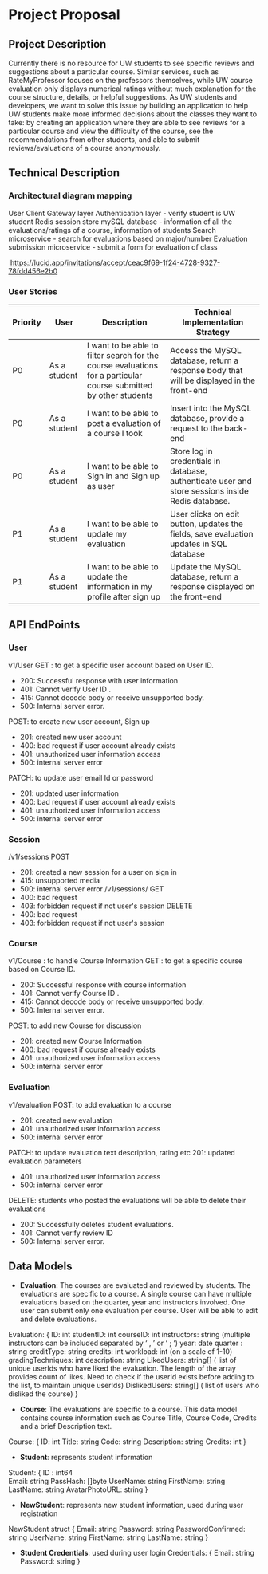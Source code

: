 # Project Proposal

## Project Description 
<p> 
Currently there is no resource for UW students to see specific reviews and suggestions about a particular course. 
  Similar services, such as RateMyProfessor focuses on the professors themselves, while UW course evaluation only
  displays numerical ratings without much explanation for the course structure, details, or helpful suggestions. 
  As UW students and developers, we want to solve this issue by building an application to help UW students make 
  more informed decisions about the classes they want to take: by creating an application where they are able to 
  see reviews for a particular course and view the difficulty of the course, see the recommendations from other 
  students, and able to submit reviews/evaluations of a course anonymously.
</p>

## Technical Description
### Architectural diagram mapping 

User Client
Gateway layer
Authentication layer - verify student is UW student
Redis session store
mySQL database - information of all the evaluations/ratings of a course, information of students
Search microservice - search for evaluations based on major/number
Evaluation submission microservice - submit a form for evaluation of class

<img> </img>
https://lucid.app/invitations/accept/ceac9f69-1f24-4728-9327-78fdd456e2b0

### User Stories 

| Priority | User | Description | Technical Implementation Strategy |
| --- | --- | --- | --- |
| P0 | As a student | I want to be able to filter search for the course evaluations for a particular course submitted by other students | Access the MySQL database, return a response body that will be displayed in the front-end |
| P0 | As a student | I want to be able to post a evaluation of a course I took | Insert into the MySQL database, provide a request to the back-end |
| P0 | As a student | I want to be able to Sign in and Sign up as user | Store log in credentials in database, authenticate user and store sessions inside Redis database. |
| P1 | As a student | I want to be able to update my evaluation | User clicks on edit button, updates the fields,  save evaluation updates in SQL database |
| P1 | As a student | I want to be able to update the information in my profile after sign up | Update the MySQL database, return a response displayed on the front-end |

## API EndPoints
### User 
v1/User 
GET : to get a specific user account based on User ID. 
 * 200: Successful response with user information 
 * 401: Cannot verify User ID .
 * 415: Cannot decode body or receive unsupported body.
 * 500: Internal server error.

POST: to create new user account, Sign up
 * 201: created new user account
 * 400: bad request if user account already exists
 * 401: unauthorized user information access
 * 500: internal server error
 
PATCH: to update user email Id or password
 * 201: updated user information
 * 400: bad request if user account already exists
 * 401: unauthorized user information access
 * 500: internal server error

### Session
/v1/sessions
POST
 * 201: created a new session for a user on sign in
 * 415: unsupported media
 * 500: internal server error
/v1/sessions/
GET
 * 400: bad request
 * 403: forbidden request if not user's session
DELETE
 * 400: bad request
 * 403: forbidden request if not user's session

### Course 
v1/Course :  to handle Course Information
GET : to get a specific course based on Course ID. 
 * 200: Successful response with course information 
 * 401: Cannot verify Course ID .
 * 415: Cannot decode body or receive unsupported body.
 * 500: Internal server error.

POST: to add new Course for discussion
 * 201: created new Course Information
 * 400: bad request if course already exists
 * 401: unauthorized user information access
 * 500: internal server error

### Evaluation
v1/evaluation 
POST: to add evaluation to a course
 * 201: created new evaluation  
 * 401: unauthorized user information access
 * 500: internal server error
 
PATCH: to update evaluation text description, rating etc
201: updated evaluation parameters
* 401: unauthorized user information access
* 500: internal server error
 
DELETE: students who posted the evaluations will be able to delete their evaluations
* 200: Successfully deletes student evaluations.
* 401: Cannot verify review ID
* 500: Internal server error.

## Data Models
 * **Evaluation**: The courses are evaluated and reviewed by students. The evaluations are specific to a course. A single course can have multiple evaluations based on the quarter, year and instructors involved. One user can submit only one evaluation per course. User will be able to edit and delete evaluations.

Evaluation: {
	ID: int
	studentID: int
  courseID: int
	instructors: string (multiple instructors can be included separated by ‘ , ’ or ‘ ; ‘) 
	year: date
	quarter : string
	creditType: string
	credits: int
	workload: int  (on a scale of 1-10)
	gradingTechniques: int
	description: string	
	LikedUsers: string[] ( list of unique userIds who have liked the evaluation. The length of the array provides count of likes. Need to check if the userId exists before adding to the list, to maintain unique userIds)
	DislikedUsers: string[] ( list of users who disliked the course) 
}

 * **Course**: The evaluations are specific to a course. This data model contains course information such as Course Title, Course Code, Credits and a brief Description text.

Course: {
	ID: int
	Title: string
	Code: string
	Description: string
	Credits: int
}

 * **Student**: represents student information

Student: {
	ID :  int64  
	Email:  string 
	PassHash: []byte 
	UserName: string 
	FirstName: string 
	LastName:  string 
	AvatarPhotoURL:  string 
}

 * **NewStudent**: represents new student information, used during user registration

NewStudent struct {
	Email: string 
	Password: string 
	PasswordConfirmed: string 
	UserName: string 
	FirstName: string 
	LastName: string 
}

 * **Student Credentials**: used during user login
Credentials: {
	Email: string 
	Password: string 
}





